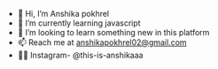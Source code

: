 - 👋 Hi, I’m Anshika pokhrel
- 🌱 I’m currently learning javascript
- 👀 I’m looking to learn something new in this platform
- 📫 Reach me at anshikapokhrel02@gmail.com
- 👮‍♀️ Instagram- @this-is-anshikaaa
<!---
I am an BSc CSIT undergraduate at Tribhuvan University, Nepal.who loves to meet new people,
communicate & hear them. I am passionate about my work because I do what I love.
I do always thrive on challenges and constantly set goals for myself. 
--->
